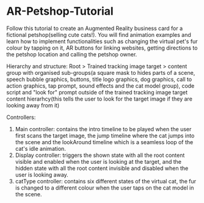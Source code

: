 # AR-Petshop-Tutorial
Follow this tutorial to create an Augmented Reality business card for a fictional petshop(selling cute cats!). You will find animation examples and learn how to implement functionalities such as changing the virtual pet's fur colour by tapping on it, AR buttons for linking websites, getting directions to the petshop location and calling the petshop owner. 

Hierarchy and structure:
Root > Trained tracking image target > content group with organised sub-groups(a square mask to hides parts of a scene, speech bubble graphics, buttons, title logo graphics, dog graphics, call to action graphics, tap prompt, sound effects and the cat model group), code script and "look for" prompt outside of the trained tracking image target content hierarhcy(this tells the user to look for the target image if they are looking away from it)

Controllers:
1. Main controller: contains the intro timeline to be played when the user first scans the target image, the jump timeline where the cat jumps into the scene and the lookAround timeline which is a seamless loop of the cat's idle animation.
2. Display controller: triggers the shown state with all the root content visible and enabled when the user is looking at the target, and the hidden state with all the root content invisible and disabled when the user is looking away.
3. catType controller: contains six different states of the virtual cat, the fur is changed to a different colour when the user taps on the cat model in the scene.

